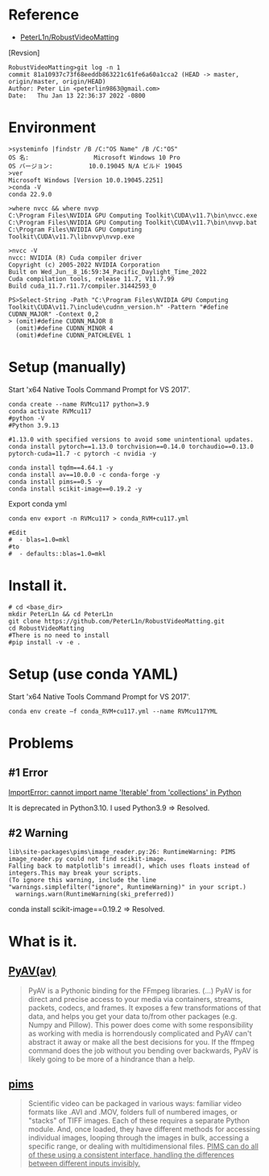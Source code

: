 # Reference
- [PeterL1n/RobustVideoMatting](https://github.com/PeterL1n/RobustVideoMatting)

[Revsion]
```
RobustVideoMatting>git log -n 1
commit 81a10937c73f68eeddb863221c61fe6a60a1cca2 (HEAD -> master, origin/master, origin/HEAD)
Author: Peter Lin <peterlin9863@gmail.com>
Date:   Thu Jan 13 22:36:37 2022 -0800
```

# Environment
```
>systeminfo |findstr /B /C:"OS Name" /B /C:"OS"
OS 名:                  Microsoft Windows 10 Pro
OS バージョン:          10.0.19045 N/A ビルド 19045
>ver
Microsoft Windows [Version 10.0.19045.2251]
>conda -V
conda 22.9.0
```
```
>where nvcc && where nvvp
C:\Program Files\NVIDIA GPU Computing Toolkit\CUDA\v11.7\bin\nvcc.exe
C:\Program Files\NVIDIA GPU Computing Toolkit\CUDA\v11.7\bin\nvvp.bat
C:\Program Files\NVIDIA GPU Computing Toolkit\CUDA\v11.7\libnvvp\nvvp.exe
```
```
>nvcc -V
nvcc: NVIDIA (R) Cuda compiler driver
Copyright (c) 2005-2022 NVIDIA Corporation
Built on Wed_Jun__8_16:59:34_Pacific_Daylight_Time_2022
Cuda compilation tools, release 11.7, V11.7.99
Build cuda_11.7.r11.7/compiler.31442593_0
```
```
PS>Select-String -Path "C:\Program Files\NVIDIA GPU Computing Toolkit\CUDA\v11.7\include\cudnn_version.h" -Pattern "#define CUDNN_MAJOR" -Context 0,2
> (omit)#define CUDNN_MAJOR 8
  (omit)#define CUDNN_MINOR 4
  (omit)#define CUDNN_PATCHLEVEL 1
```

# Setup (manually)

Start 'x64 Native Tools Command Prompt for VS 2017'.
```
conda create --name RVMcu117 python=3.9
conda activate RVMcu117
#python -V
#Python 3.9.13

#1.13.0 with specified versions to avoid some unintentional updates.
conda install pytorch==1.13.0 torchvision==0.14.0 torchaudio==0.13.0 pytorch-cuda=11.7 -c pytorch -c nvidia -y

conda install tqdm==4.64.1 -y
conda install av==10.0.0 -c conda-forge -y
conda install pims==0.5 -y
conda install scikit-image==0.19.2 -y
```

Export conda yml
```
conda env export -n RVMcu117 > conda_RVM+cu117.yml

#Edit
#  - blas=1.0=mkl
#to
#  - defaults::blas=1.0=mkl
```

# Install it.
```
# cd <base_dir>
mkdir PeterL1n && cd PeterL1n
git clone https://github.com/PeterL1n/RobustVideoMatting.git
cd RobustVideoMatting
#There is no need to install
#pip install -v -e .
```

# Setup (use conda YAML)
Start 'x64 Native Tools Command Prompt for VS 2017'.
```
conda env create –f conda_RVM+cu117.yml --name RVMcu117YML
```

# Problems

## #1 Error
[ImportError: cannot import name 'Iterable' from 'collections' in Python](https://stackoverflow.com/questions/72032032/importerror-cannot-import-name-iterable-from-collections-in-python)

It is deprecated in Python3.10. I used Python3.9 => Resolved.

## #2 Warning
```
lib\site-packages\pims\image_reader.py:26: RuntimeWarning: PIMS image_reader.py could not find scikit-image.
Falling back to matplotlib's imread(), which uses floats instead of integers.This may break your scripts.
(To ignore this warning, include the line "warnings.simplefilter("ignore", RuntimeWarning)" in your script.)
  warnings.warn(RuntimeWarning(ski_preferred))
```
conda install scikit-image==0.19.2 => Resolved.

# What is it.
## [PyAV(av)](https://github.com/PyAV-Org/PyAV)
>PyAV is a Pythonic binding for the FFmpeg libraries.  (…) PyAV is for direct and precise access to your media via containers, streams, packets, codecs, and frames. It exposes a few transformations of that data, and helps you get your data to/from other packages (e.g. Numpy and Pillow). This power does come with some responsibility as working with media is horrendously complicated and PyAV can't abstract it away or make all the best decisions for you. If the ffmpeg command does the job without you bending over backwards, PyAV is likely going to be more of a hindrance than a help.

## [pims](https://github.com/soft-matter/pims)
>Scientific video can be packaged in various ways: familiar video formats like .AVI and .MOV, folders full of numbered images, or "stacks" of TIFF images. Each of these requires a separate Python module. And, once loaded, they have different methods for accessing individual images, looping through the images in bulk, accessing a specific range, or dealing with multidimensional files. <ins>PIMS can do all of these using a consistent interface, handling the differences between different inputs invisibly.</ins>
